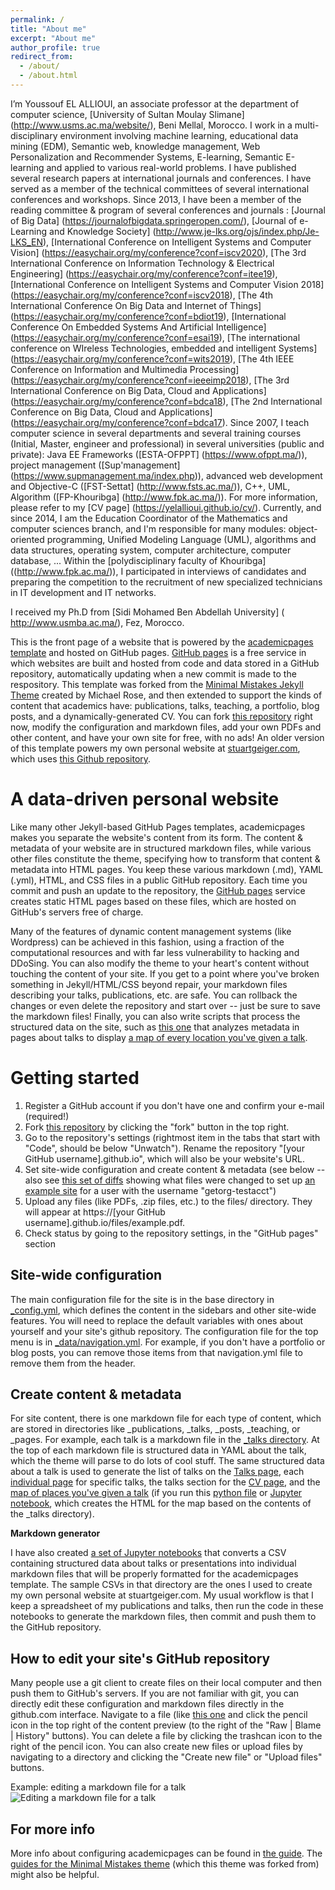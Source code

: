 ```yaml
---
permalink: /
title: "About me"
excerpt: "About me"
author_profile: true
redirect_from: 
  - /about/
  - /about.html
---
```

I’m Youssouf EL ALLIOUI, an associate professor at the department of computer science, [University of Sultan Moulay Slimane] (http://www.usms.ac.ma/website/), Beni Mellal, Morocco. 
I work in a multi-disciplinary environment involving machine learning, educational data mining (EDM), Semantic web, knowledge management, Web Personalization and Recommender Systems, E-learning, Semantic E-learning and applied to various real-world problems. 
I have published several research papers at international journals and conferences. I have served as a member of the technical committees of several international conferences and workshops.
Since 2013, I have been a member of the reading committee & program of several conferences and journals : [Journal of Big Data] (https://journalofbigdata.springeropen.com/), [Journal of e-Learning and Knowledge Society] (http://www.je-lks.org/ojs/index.php/Je-LKS_EN), [International Conference on Intelligent Systems and Computer Vision] (https://easychair.org/my/conference?conf=iscv2020), [The 3rd International Conference on Information Technology & Electrical Engineering]  (https://easychair.org/my/conference?conf=itee19), [International Conference on Intelligent Systems and Computer Vision 2018] (https://easychair.org/my/conference?conf=iscv2018), [The 4th International Conference On Big Data and Internet of Things] (https://easychair.org/my/conference?conf=bdiot19), [International Conference On Embedded Systems And Artificial Intelligence] (https://easychair.org/my/conference?conf=esai19), [The international conference on WIreless Technologies, embedded and intelligent Systems] (https://easychair.org/my/conference?conf=wits2019), [The 4th IEEE Conference on Information and Multimedia Processing] (https://easychair.org/my/conference?conf=ieeeimp2018), [The 3rd International Conference on Big Data, Cloud and Applications] (https://easychair.org/my/conference?conf=bdca18), [The 2nd International Conference on Big Data, Cloud and Applications] (https://easychair.org/my/conference?conf=bdca17).
Since 2007, I teach computer science in several departments and several training courses (Initial, Master, engineer and professional) in several universities (public and private): Java EE Frameworks ([ESTA-OFPPT] (https://www.ofppt.ma/)), project management ([Sup'management] (https://www.supmanagement.ma/index.php)), advanced web development and Objective-C ([FST-Settat] (http://www.fsts.ac.ma/)), C++, UML, Algorithm ([FP-Khouribga] (http://www.fpk.ac.ma/)). For more information, please refer to my [CV page] (https://yelallioui.github.io/cv/).
Currently, and since 2014, I am the Education Coordinator of the Mathematics and computer sciences branch, and I'm responsible for many modules: object-oriented programming, Unified Modeling Language (UML), algorithms and data structures, operating system, computer architecture, computer database, ...
Within the [polydisciplinary faculty of Khouribga] ((http://www.fpk.ac.ma/)), I participated in interviews of candidates and preparing the competition to the recruitment of new specialized technicians in IT development and IT networks.

I received my Ph.D from [Sidi Mohamed Ben Abdellah University] ( http://www.usmba.ac.ma/), Fez, Morocco.



This is the front page of a website that is powered by the [academicpages template](https://github.com/academicpages/academicpages.github.io) and hosted on GitHub pages. [GitHub pages](https://pages.github.com) is a free service in which websites are built and hosted from code and data stored in a GitHub repository, automatically updating when a new commit is made to the respository. This template was forked from the [Minimal Mistakes Jekyll Theme](https://mmistakes.github.io/minimal-mistakes/) created by Michael Rose, and then extended to support the kinds of content that academics have: publications, talks, teaching, a portfolio, blog posts, and a dynamically-generated CV. You can fork [this repository](https://github.com/academicpages/academicpages.github.io) right now, modify the configuration and markdown files, add your own PDFs and other content, and have your own site for free, with no ads! An older version of this template powers my own personal website at [stuartgeiger.com](http://stuartgeiger.com), which uses [this Github repository](https://github.com/staeiou/staeiou.github.io).

A data-driven personal website
======
Like many other Jekyll-based GitHub Pages templates, academicpages makes you separate the website's content from its form. The content & metadata of your website are in structured markdown files, while various other files constitute the theme, specifying how to transform that content & metadata into HTML pages. You keep these various markdown (.md), YAML (.yml), HTML, and CSS files in a public GitHub repository. Each time you commit and push an update to the repository, the [GitHub pages](https://pages.github.com/) service creates static HTML pages based on these files, which are hosted on GitHub's servers free of charge.

Many of the features of dynamic content management systems (like Wordpress) can be achieved in this fashion, using a fraction of the computational resources and with far less vulnerability to hacking and DDoSing. You can also modify the theme to your heart's content without touching the content of your site. If you get to a point where you've broken something in Jekyll/HTML/CSS beyond repair, your markdown files describing your talks, publications, etc. are safe. You can rollback the changes or even delete the repository and start over -- just be sure to save the markdown files! Finally, you can also write scripts that process the structured data on the site, such as [this one](https://github.com/academicpages/academicpages.github.io/blob/master/talkmap.ipynb) that analyzes metadata in pages about talks to display [a map of every location you've given a talk](https://academicpages.github.io/talkmap.html).

Getting started
======
1. Register a GitHub account if you don't have one and confirm your e-mail (required!)
1. Fork [this repository](https://github.com/academicpages/academicpages.github.io) by clicking the "fork" button in the top right. 
1. Go to the repository's settings (rightmost item in the tabs that start with "Code", should be below "Unwatch"). Rename the repository "[your GitHub username].github.io", which will also be your website's URL.
1. Set site-wide configuration and create content & metadata (see below -- also see [this set of diffs](http://archive.is/3TPas) showing what files were changed to set up [an example site](https://getorg-testacct.github.io) for a user with the username "getorg-testacct")
1. Upload any files (like PDFs, .zip files, etc.) to the files/ directory. They will appear at https://[your GitHub username].github.io/files/example.pdf.  
1. Check status by going to the repository settings, in the "GitHub pages" section

Site-wide configuration
------
The main configuration file for the site is in the base directory in [_config.yml](https://github.com/academicpages/academicpages.github.io/blob/master/_config.yml), which defines the content in the sidebars and other site-wide features. You will need to replace the default variables with ones about yourself and your site's github repository. The configuration file for the top menu is in [_data/navigation.yml](https://github.com/academicpages/academicpages.github.io/blob/master/_data/navigation.yml). For example, if you don't have a portfolio or blog posts, you can remove those items from that navigation.yml file to remove them from the header. 

Create content & metadata
------
For site content, there is one markdown file for each type of content, which are stored in directories like _publications, _talks, _posts, _teaching, or _pages. For example, each talk is a markdown file in the [_talks directory](https://github.com/academicpages/academicpages.github.io/tree/master/_talks). At the top of each markdown file is structured data in YAML about the talk, which the theme will parse to do lots of cool stuff. The same structured data about a talk is used to generate the list of talks on the [Talks page](https://academicpages.github.io/talks), each [individual page](https://academicpages.github.io/talks/2012-03-01-talk-1) for specific talks, the talks section for the [CV page](https://academicpages.github.io/cv), and the [map of places you've given a talk](https://academicpages.github.io/talkmap.html) (if you run this [python file](https://github.com/academicpages/academicpages.github.io/blob/master/talkmap.py) or [Jupyter notebook](https://github.com/academicpages/academicpages.github.io/blob/master/talkmap.ipynb), which creates the HTML for the map based on the contents of the _talks directory).

**Markdown generator**

I have also created [a set of Jupyter notebooks](https://github.com/academicpages/academicpages.github.io/tree/master/markdown_generator
) that converts a CSV containing structured data about talks or presentations into individual markdown files that will be properly formatted for the academicpages template. The sample CSVs in that directory are the ones I used to create my own personal website at stuartgeiger.com. My usual workflow is that I keep a spreadsheet of my publications and talks, then run the code in these notebooks to generate the markdown files, then commit and push them to the GitHub repository.

How to edit your site's GitHub repository
------
Many people use a git client to create files on their local computer and then push them to GitHub's servers. If you are not familiar with git, you can directly edit these configuration and markdown files directly in the github.com interface. Navigate to a file (like [this one](https://github.com/academicpages/academicpages.github.io/blob/master/_talks/2012-03-01-talk-1.md) and click the pencil icon in the top right of the content preview (to the right of the "Raw | Blame | History" buttons). You can delete a file by clicking the trashcan icon to the right of the pencil icon. You can also create new files or upload files by navigating to a directory and clicking the "Create new file" or "Upload files" buttons. 

Example: editing a markdown file for a talk
![Editing a markdown file for a talk](/images/editing-talk.png)

For more info
------
More info about configuring academicpages can be found in [the guide](https://academicpages.github.io/markdown/). The [guides for the Minimal Mistakes theme](https://mmistakes.github.io/minimal-mistakes/docs/configuration/) (which this theme was forked from) might also be helpful.
